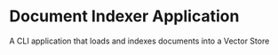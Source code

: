 # Document Indexer Application

A CLI application that loads and indexes documents into a Vector Store